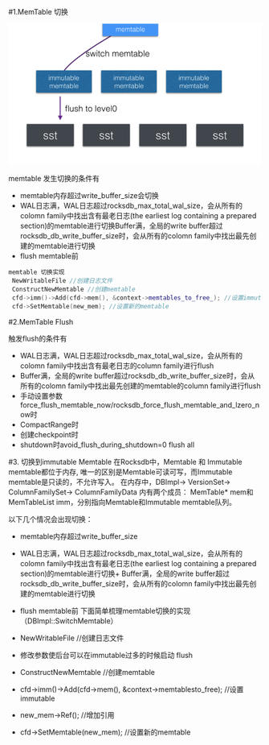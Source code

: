 #1.MemTable 切换

![](1.png)

memtable 发生切换的条件有
* memtable内存超过write_buffer_size会切换
* WAL日志满，WAL日志超过rocksdb_max_total_wal_size，会从所有的colomn family中找出含有最老日志(the earliest log containing a prepared section)的memtable进行切换Buffer满，全局的write buffer超过rocksdb_db_write_buffer_size时，会从所有的colomn family中找出最先创建的memtable进行切换
* flush memtable前

```cpp
memtable 切换实现
 NewWritableFile //创建日志文件
 ConstructNewMemtable //创建memtable
 cfd->imm()->Add(cfd->mem(), &context->memtables_to_free_); //设置immutable
 cfd->SetMemtable(new_mem); //设置新的memtable

```

#2.MemTable Flush


触发flush的条件有
* WAL日志满，WAL日志超过rocksdb_max_total_wal_size，会从所有的colomn family中找出含有最老日志的column family进行flush
* Buffer满，全局的write buffer超过rocksdb_db_write_buffer_size时，会从所有的colomn family中找出最先创建的memtable的column family进行flush
* 手动设置参数force_flush_memtable_now/rocksdb_force_flush_memtable_and_lzero_now时
* CompactRange时
* 创建checkpoint时
* shutdown时avoid_flush_during_shutdown=0 flush all

#3. 切换到immutable Memtable
在Rocksdb中，Memtable 和 Immutable memtable都位于内存, 唯一的区别是Memtable可读可写，而Immutable memtable是只读的，不允许写入。
在内存中，DBImpl-> VersionSet-> ColumnFamilySet-> ColumnFamilyData 内有两个成员： MemTable* mem和 MemTableList imm，分别指向Memtable和Immutable memtable队列。

以下几个情况会出现切换：

* memtable内存超过write_buffer_size
* WAL日志满，WAL日志超过rocksdb_max_total_wal_size，会从所有的colomn family中找出含有最老日志(the earliest log containing a prepared section)的memtable进行切换+ Buffer满，全局的write buffer超过rocksdb_db_write_buffer_size时，会从所有的colomn family中找出最先创建的memtable进行切换
* flush memtable前
下面简单梳理memtable切换的实现（DBImpl::SwitchMemtable）

* NewWritableFile //创建日志文件
* 修改参数使后台可以在immutable过多的时候启动 flush
* ConstructNewMemtable //创建memtable
* cfd->imm()->Add(cfd->mem(), &context->memtablesto_free); //设置immutable
* new_mem->Ref(); //增加引用
* cfd->SetMemtable(new_mem); //设置新的memtable
